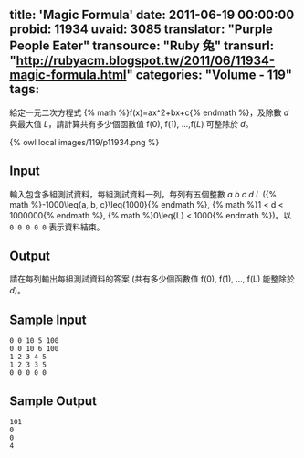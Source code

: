 title: 'Magic Formula'
date: 2011-06-19 00:00:00
probid: 11934
uvaid: 3085
translator: "Purple People Eater"
transource: "Ruby 兔"
transurl: "http://rubyacm.blogspot.tw/2011/06/11934-magic-formula.html"
categories: "Volume - 119"
tags:
---

給定一元二次方程式 {% math %}f(x)=ax^2+bx+c{% endmath %}，及除數 *d* 與最大值 *L*，請計算共有多少個函數值 f(0), f(1), ...,f(*L*) 可整除於 *d*。

{% owl local images/119/p11934.png %}

## Input ##

輸入包含多組測試資料，每組測試資料一列，每列有五個整數 *a b c d L* ({% math %}-1000\leq{a, b, c}\leq{1000}{% endmath %}, {% math %}1 < d < 1000000{% endmath %}, {% math %}0\leq{L} < 1000{% endmath %})。以 `0 0 0 0 0` 表示資料結束。

## Output ##

請在每列輸出每組測試資料的答案 (共有多少個函數值 f(0), f(1), ..., f(L) 能整除於 *d*)。

## Sample Input ##

	0 0 10 5 100
	0 0 10 6 100
	1 2 3 4 5
	1 2 3 3 5
	0 0 0 0 0

## Sample Output ##

	101
	0
	0
	4